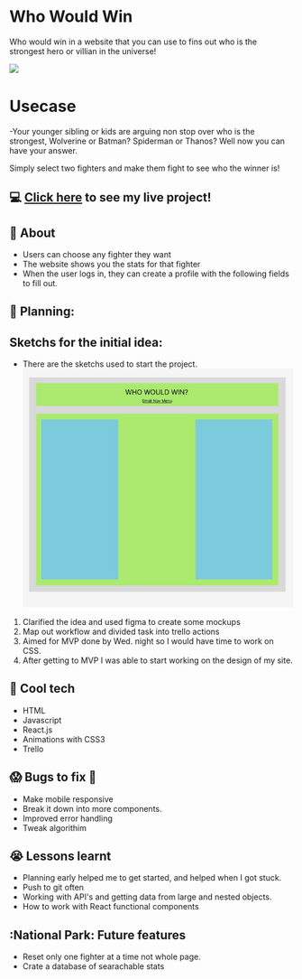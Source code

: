 # Who Would Win
Who would win in a website that you can use to fins out who is the strongest hero or villian in the universe!

![](http://i.imgur.com/Fkk92M7h.gif)

# Usecase
-Your younger sibling or kids are arguing non stop over who is the strongest, Wolverine or Batman? Spiderman or Thanos? Well now you can have your answer.

Simply select two fighters and make them fight to see who the winner is!

## :computer: [Click here](https://whowouldwin.surge.sh/) to see my live project!

## :speech_balloon: About
- Users can choose any fighter they want
- The website shows you the stats for that fighter
- When the user logs in, they can create a profile with the following fields to fill out.


## :memo: Planning:
## Sketchs for the initial idea:
- There are the sketchs used to start the project.
![](src/Images/planning.png)

1) Clarified the idea and used figma to create some mockups
2) Map out workflow and divided task into trello actions
3) Aimed for MVP done by Wed. night so I would have time to work on CSS.
4) After getting to MVP I was able to start working on the design of my site.


## :rocket: Cool tech
- HTML
- Javascript
- React.js
- Animations with CSS3
- Trello

## :scream: Bugs to fix :poop:
- Make mobile responsive
- Break it down into more components.
- Improved error handling
- Tweak algorithim 

## :sob: Lessons learnt
- Planning early helped me to get started, and helped when I got stuck.
- Push to git often
- Working with API's and getting data from large and nested objects.
- How to work with React functional components 


## :National Park: Future features
- Reset only one fighter at a time not whole page.
- Crate a database of searachable stats